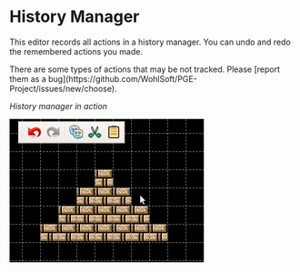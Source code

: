 # History Manager

This editor records all actions in a history manager. You can undo and redo the remembered actions you made.

<Note type="note">
There are some types of actions that may be not tracked.  Please [report them as a bug](https://github.com/WohlSoft/PGE-Project/issues/new/choose).
</Note>

_History manager in action_

![HistoryInAct](demos/demo-history.gif)
